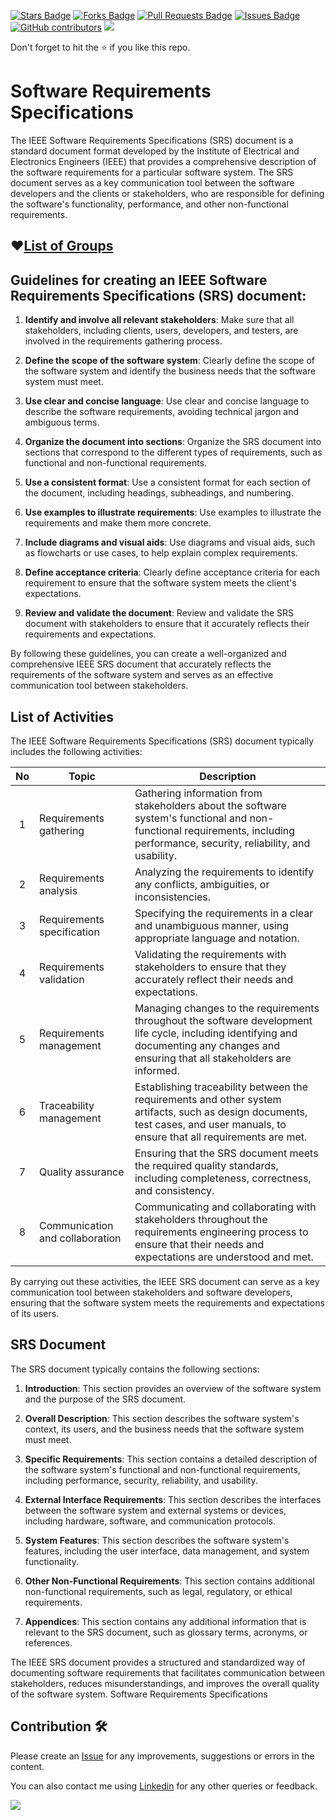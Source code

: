 <a href="https://github.com/drshahizan/software-engineering/stargazers"><img src="https://img.shields.io/github/stars/drshahizan/software-engineering" alt="Stars Badge"/></a>
<a href="https://github.com/drshahizan/software-engineering/network/members"><img src="https://img.shields.io/github/forks/drshahizan/software-engineering" alt="Forks Badge"/></a>
<a href="https://github.com/drshahizan/software-engineering/pulls"><img src="https://img.shields.io/github/issues-pr/drshahizan/software-engineering" alt="Pull Requests Badge"/></a>
<a href="https://github.com/drshahizan/software-engineering/issues"><img src="https://img.shields.io/github/issues/drshahizan/software-engineering" alt="Issues Badge"/></a>
<a href="https://github.com/drshahizan/software-engineering/graphs/contributors"><img alt="GitHub contributors" src="https://img.shields.io/github/contributors/drshahizan/software-engineering?color=2b9348"></a>
![](https://visitor-badge.glitch.me/badge?page_id=drshahizan/software-engineering)

Don't forget to hit the :star: if you like this repo.

# Software Requirements Specifications 
The IEEE Software Requirements Specifications (SRS) document is a standard document format developed by the Institute of Electrical and Electronics Engineers (IEEE) that provides a comprehensive description of the software requirements for a particular software system. The SRS document serves as a key communication tool between the software developers and the clients or stakeholders, who are responsible for defining the software's functionality, performance, and other non-functional requirements.

## ❤️[List of Groups](/srs-group.md)

## Guidelines for creating an IEEE Software Requirements Specifications (SRS) document:

1. **Identify and involve all relevant stakeholders**: Make sure that all stakeholders, including clients, users, developers, and testers, are involved in the requirements gathering process.

2. **Define the scope of the software system**: Clearly define the scope of the software system and identify the business needs that the software system must meet.

3. **Use clear and concise language**: Use clear and concise language to describe the software requirements, avoiding technical jargon and ambiguous terms.

4. **Organize the document into sections**: Organize the SRS document into sections that correspond to the different types of requirements, such as functional and non-functional requirements.

5. **Use a consistent format**: Use a consistent format for each section of the document, including headings, subheadings, and numbering.

6. **Use examples to illustrate requirements**: Use examples to illustrate the requirements and make them more concrete.

7. **Include diagrams and visual aids**: Use diagrams and visual aids, such as flowcharts or use cases, to help explain complex requirements.

8. **Define acceptance criteria**: Clearly define acceptance criteria for each requirement to ensure that the software system meets the client's expectations.

9. **Review and validate the document**: Review and validate the SRS document with stakeholders to ensure that it accurately reflects their requirements and expectations.

By following these guidelines, you can create a well-organized and comprehensive IEEE SRS document that accurately reflects the requirements of the software system and serves as an effective communication tool between stakeholders.

## List of Activities

The IEEE Software Requirements Specifications (SRS) document typically includes the following activities:

| No | Topic | Description | 
| :-----: | ------ | ------ |
| 1 | Requirements gathering | Gathering information from stakeholders about the software system's functional and non-functional requirements, including performance, security, reliability, and usability.|
| 2 | Requirements analysis | Analyzing the requirements to identify any conflicts, ambiguities, or inconsistencies.|
| 3 | Requirements specification | Specifying the requirements in a clear and unambiguous manner, using appropriate language and notation.|
| 4 | Requirements validation | Validating the requirements with stakeholders to ensure that they accurately reflect their needs and expectations.|
| 5 | Requirements management | Managing changes to the requirements throughout the software development life cycle, including identifying and documenting any changes and ensuring that all stakeholders are informed.|
| 6 | Traceability management | Establishing traceability between the requirements and other system artifacts, such as design documents, test cases, and user manuals, to ensure that all requirements are met.|
| 7 | Quality assurance | Ensuring that the SRS document meets the required quality standards, including completeness, correctness, and consistency.|
| 8 | Communication and collaboration | Communicating and collaborating with stakeholders throughout the requirements engineering process to ensure that their needs and expectations are understood and met.|

By carrying out these activities, the IEEE SRS document can serve as a key communication tool between stakeholders and software developers, ensuring that the software system meets the requirements and expectations of its users.
## SRS Document
The SRS document typically contains the following sections:

1. **Introduction**: This section provides an overview of the software system and the purpose of the SRS document.

2. **Overall Description**: This section describes the software system's context, its users, and the business needs that the software system must meet.

3. **Specific Requirements**: This section contains a detailed description of the software system's functional and non-functional requirements, including performance, security, reliability, and usability.

4. **External Interface Requirements**: This section describes the interfaces between the software system and external systems or devices, including hardware, software, and communication protocols.

5. **System Features**: This section describes the software system's features, including the user interface, data management, and system functionality.

6. **Other Non-Functional Requirements**: This section contains additional non-functional requirements, such as legal, regulatory, or ethical requirements.

7. **Appendices**: This section contains any additional information that is relevant to the SRS document, such as glossary terms, acronyms, or references.

The IEEE SRS document provides a structured and standardized way of documenting software requirements that facilitates communication between stakeholders, reduces misunderstandings, and improves the overall quality of the software system.
Software Requirements Specifications

## Contribution 🛠️
Please create an [Issue](https://github.com/drshahizan/software-engineering/issues) for any improvements, suggestions or errors in the content.

You can also contact me using [Linkedin](https://www.linkedin.com/in/drshahizan/) for any other queries or feedback.

![](https://visitor-badge.glitch.me/badge?page_id=drshahizan)

